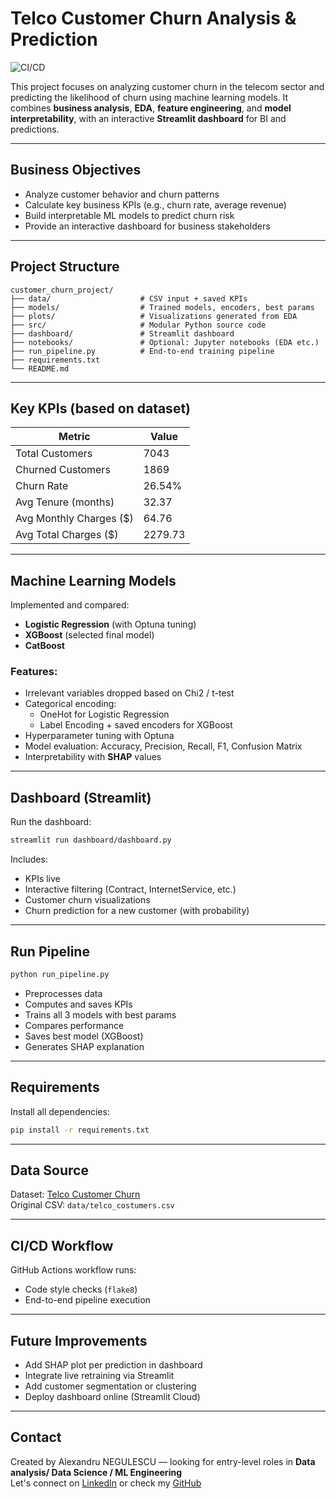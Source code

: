 # Telco Customer Churn Analysis & Prediction

![CI/CD](https://github.com/AlexNegulescu111/telco_costumer_churn_analysis/actions/workflows/ci.yml/badge.svg)

This project focuses on analyzing customer churn in the telecom sector and predicting the likelihood of churn using machine learning models. It combines **business analysis**, **EDA**, **feature engineering**, and **model interpretability**, with an interactive **Streamlit dashboard** for BI and predictions.

---

## Business Objectives

- Analyze customer behavior and churn patterns
- Calculate key business KPIs (e.g., churn rate, average revenue)
- Build interpretable ML models to predict churn risk
- Provide an interactive dashboard for business stakeholders

---

## Project Structure

```
customer_churn_project/
├── data/                    # CSV input + saved KPIs
├── models/                  # Trained models, encoders, best params
├── plots/                   # Visualizations generated from EDA
├── src/                     # Modular Python source code
├── dashboard/               # Streamlit dashboard
├── notebooks/               # Optional: Jupyter notebooks (EDA etc.)
├── run_pipeline.py          # End-to-end training pipeline
├── requirements.txt
└── README.md
```

---

## Key KPIs (based on dataset)

| Metric                     | Value        |
|---------------------------|--------------|
| Total Customers           | 7043         |
| Churned Customers         | 1869         |
| Churn Rate                | 26.54%       |
| Avg Tenure (months)       | 32.37        |
| Avg Monthly Charges ($)   | 64.76        |
| Avg Total Charges ($)     | 2279.73      |

---

## Machine Learning Models

Implemented and compared:

- **Logistic Regression** (with Optuna tuning)
- **XGBoost** (selected final model)
- **CatBoost**

### Features:
- Irrelevant variables dropped based on Chi2 / t-test
- Categorical encoding:
  - OneHot for Logistic Regression
  - Label Encoding + saved encoders for XGBoost
- Hyperparameter tuning with Optuna
- Model evaluation: Accuracy, Precision, Recall, F1, Confusion Matrix
- Interpretability with **SHAP** values

---

## Dashboard (Streamlit)

Run the dashboard:

```bash
streamlit run dashboard/dashboard.py
```

Includes:
- KPIs live
- Interactive filtering (Contract, InternetService, etc.)
- Customer churn visualizations
- Churn prediction for a new customer (with probability)

---

## Run Pipeline

```bash
python run_pipeline.py
```

- Preprocesses data
- Computes and saves KPIs
- Trains all 3 models with best params
- Compares performance
- Saves best model (XGBoost)
- Generates SHAP explanation

---

## Requirements

Install all dependencies:

```bash
pip install -r requirements.txt
```

---

## Data Source

Dataset: [Telco Customer Churn](https://www.kaggle.com/datasets/blastchar/telco-customer-churn)  
Original CSV: `data/telco_costumers.csv`

---

## CI/CD Workflow

GitHub Actions workflow runs:

- Code style checks (`flake8`)
- End-to-end pipeline execution

---

## Future Improvements

- Add SHAP plot per prediction in dashboard
- Integrate live retraining via Streamlit
- Add customer segmentation or clustering
- Deploy dashboard online (Streamlit Cloud)

---

## Contact

Created by Alexandru NEGULESCU — looking for entry-level roles in **Data analysis/ Data Science / ML Engineering**  
Let's connect on [LinkedIn](linkedin.com/in/alexandru-negulescu-555a8323b) or check my [GitHub](https://github.com/AlexNegulescu111)
